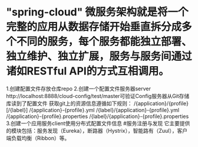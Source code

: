# "spring-cloud" 微服务架构就是将一个完整的应用从数据存储开始垂直拆分成多个不同的服务，每个服务都能独立部署、独立维护、独立扩展，服务与服务间通过诸如RESTful API的方式互相调用。
1.创建配置文件存放仓库repo
2.创建一个配置文件服务器server
http://localhost:8888/cloud-config/test/master可验证Config服务器从Git存储库读到了配置文件
获取git上的资源信息遵循如下规则：
/{application}/{profile}[/{label}]
/{application}-{profile}.yml
/{label}/{application}-{profile}.yml
/{application}-{profile}.properties
/{label}/{application}-{profile}.properties
3.创建一个应用服务client使用分布式配置文件信息
#服务注册与发现
它主要提供的模块包括：服务发现（Eureka），断路器（Hystrix），智能路有（Zuul），客户端负载均衡（Ribbon）等。